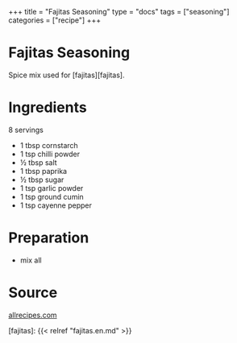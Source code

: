 +++
title = "Fajitas Seasoning"
type = "docs"
tags = ["seasoning"]
categories = ["recipe"]
+++

# Fajitas Seasoning

Spice mix used for [fajitas][fajitas].

# Ingredients

8 servings

- 1 tbsp cornstarch
- 1 tsp chilli powder
- ½ tbsp salt
- 1 tbsp paprika
- ½ tbsp sugar
- 1 tsp garlic powder
- 1 tsp ground cumin
- 1 tsp cayenne pepper

# Preparation

- mix all

# Source

[allrecipes.com][allrecipes-fajita-seasoning]

[allrecipes-fajita-seasoning]: https://www.allrecipes.com/recipe/232967/fajita-seasoning/#recipe-body
[fajitas]: {{< relref "fajitas.en.md" >}}

